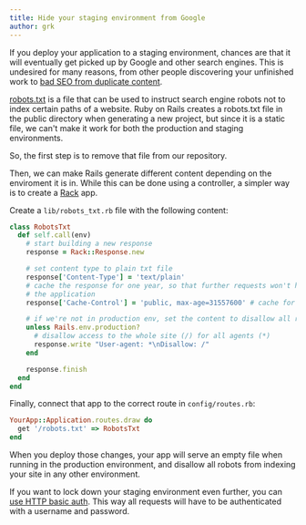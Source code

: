 ```yaml
---
title: Hide your staging environment from Google
author: grk
---
```


If you deploy your application to a staging environment, chances are that
it will eventually get picked up by Google and other search engines. This
is undesired for many reasons, from other people discovering your
unfinished work to
[bad SEO from duplicate content](http://moz.com/learn/seo/duplicate-content).

[robots.txt](http://www.robotstxt.org/robotstxt.html) is a file that
can be used to instruct search engine robots not to index certain paths of a
website. Ruby on Rails creates a robots.txt file in the public directory when
generating a new project, but since it is a static file, we can't make it work
for both the production and staging environments.

So, the first step is to remove that file from our repository.

Then, we can make Rails generate different content depending on the enviroment
it is in. While this can be done using a controller, a simpler way is to
create a [Rack](http://rack.github.io/) app.

Create a `lib/robots_txt.rb` file with the following content:

```ruby
class RobotsTxt
  def self.call(env)
    # start building a new response
    response = Rack::Response.new

    # set content type to plain txt file
    response['Content-Type'] = 'text/plain'
    # cache the response for one year, so that further requests won't hit
    # the application
    response['Cache-Control'] = 'public, max-age=31557600' # cache for 1 year

    # if we're not in production env, set the content to disallow all robots
    unless Rails.env.production?
      # disallow access to the whole site (/) for all agents (*)
      response.write "User-agent: *\nDisallow: /"
    end

    response.finish
  end
end
```

Finally, connect that app to the correct route in `config/routes.rb`:

```ruby
YourApp::Application.routes.draw do
  get '/robots.txt' => RobotsTxt
end
```

When you deploy those changes, your app will serve an empty file when running
in the production environment, and disallow all robots from indexing your
site in any other environment.

If you want to lock down your staging environment even further, you can
[use HTTP basic auth](/blog/2012/03/protecting-staging-environment-in-rack).
This way all requests will have to be authenticated with a username and password.

